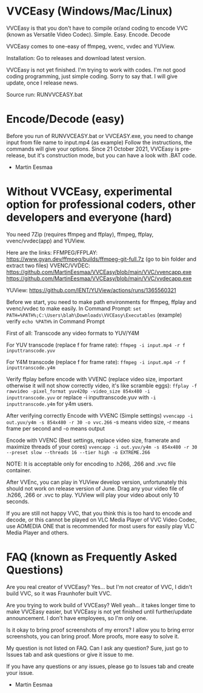 # VVCEasy (Windows/Mac/Linux)
VVCEasy is that you don't have to compile or/and coding to encode VVC (known as Versatile Video Codec). Simple. Easy. Encode. Decode

VVCEasy comes to one-easy of ffmpeg, vvenc, vvdec and YUView.

Installation: Go to releases and download latest version.

VVCEasy is not yet finished. I'm trying to work with codes. I'm not good coding programming, just simple coding.
Sorry to say that. I will give update, once I release news.

Source run: RUNVVCEASY.bat

# Encode/Decode (easy)

Before you run of RUNVVCEASY.bat or VVCEASY.exe, you need to change input from file name to input.mp4 (as example)
Follow the instructions, the commands will give your options. Since 21 October 2021, VVCEasy is pre-release, but it's construction mode, but you can have a look with .BAT code.

- Martin Eesmaa

# Without VVCEasy, experimental option for professional coders, other developers and everyone (hard)

You need 7Zip (requires ffmpeg and ffplay), ffmpeg, ffplay, vvenc/vvdec(app) and YUView.

Here are the links:
FFMPEG/FFPLAY: https://www.gyan.dev/ffmpeg/builds/ffmpeg-git-full.7z (go to bin folder and extract two files)
VVENC/VVDEC:
https://github.com/MartinEesmaa/VVCEasy/blob/main/VVC/vvencapp.exe
https://github.com/MartinEesmaa/VVCEasy/blob/main/VVC/vvdecapp.exe

YUView:
https://github.com/IENT/YUView/actions/runs/1365560321

Before we start, you need to make path environments for ffmpeg, ffplay and vvenc/vvdec to make easily.
In Command Prompt:
`set PATH=%PATH%;C:\Users\blah\Downloads\VVCEasy\Executables` (example)
verify `echo %PATH%` in Command Prompt

First of all:
Transcode any video formats to YUV/Y4M

For YUV transcode (replace f for frame rate):
`ffmpeg -i input.mp4 -r f inputtranscode.yuv`

For Y4M transcode (replace f for frame rate):
`ffmpeg -i input.mp4 -r f inputtranscode.y4m`

Verify ffplay before encode with VVENC (replace video size, important otherwise it will not show correctly video, it's like scramble eggs):
`ffplay -f rawvideo -pixel_format yuv420p -video_size 854x480 -i inputtranscode.yuv` or replace -i inputtranscode.yuv with `-i inputtranscode.y4m` for y4m users.

After verifying correctly
Encode with VVENC (Simple settings)
`vvencapp -i out.yuv/y4m -s 854x480 -r 30 -o vvc.266`
-s means video size, -r means frame per second and -o means output

Encode with VVENC (Best settings, replace video size, framerate and maximize threads of your cores)
`vvencapp -i out.yuv/y4m -s 854x480 -r 30 --preset slow --threads 16 --tier high -o EXTREME.266`

NOTE: It is acceptable only for encoding to .h266, .266 and .vvc file container.

After VVEnc, you can play in YUView develop version, unfortunately this should not work on release version of June.
Drag any your video file of .h266, .266 or .vvc to play. YUView will play your video about only 10 seconds.

If you are still not happy VVC, that you think this is too hard to encode and decode, or this cannot be played on VLC Media Player of VVC Video Codec, use AOMEDIA ONE that is recommended for most users for easily play VLC Media Player and others.

# FAQ (known as Frequently Asked Questions)

Are you real creator of VVCEasy?
Yes... but I'm not creator of VVC, I didn't build VVC, so it was Fraunhofer built VVC.

Are you trying to work build of VVCEasy?
Well yeah... it takes longer time to make VVCEasy easier, but VVCEasy is not yet finished until further/update announcement. I don't have employees, so I'm only one.

Is it okay to bring proof screenshots of my errors?
I allow you to bring error screenshots, you can bring proof. More proofs, more easy to solve it.

My question is not listed on FAQ. Can I ask any question?
Sure, just go to Issues tab and ask questions or give it issue to me.

If you have any questions or any issues, please go to Issues tab and create your issue.
- Martin Eesmaa

